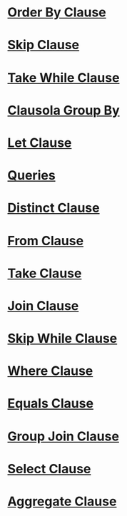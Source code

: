 # [Order By Clause](order-by-clause.md)
# [Skip Clause](skip-clause.md)
# [Take While Clause](take-while-clause.md)
# [Clausola Group By](group-by-clause.md)
# [Let Clause](let-clause.md)
# [Queries](queries.md)
# [Distinct Clause](distinct-clause.md)
# [From Clause](from-clause.md)
# [Take Clause](take-clause.md)
# [Join Clause](join-clause.md)
# [Skip While Clause](skip-while-clause.md)
# [Where Clause](where-clause.md)
# [Equals Clause](equals-clause.md)
# [Group Join Clause](group-join-clause.md)
# [Select Clause](select-clause.md)
# [Aggregate Clause](aggregate-clause.md)
